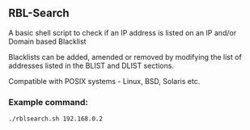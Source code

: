 ## RBL-Search

A basic shell script to check if an IP address is listed on an IP and/or Domain based Blacklist

Blacklists can be added, amended or removed by modifying the list of addresses listed in the BLIST and DLIST sections.

Compatible with POSIX systems - Linux, BSD, Solaris etc.

### Example command: 

`./rblsearch.sh 192.168.0.2`

